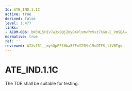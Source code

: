```yaml
---
Id: ATE_IND.1.1C
active: true
derived: false
level: 1.477
links:
- ACOM-086: bN5W15HiV7w3xOQjZ6yBXvlvmwPxVxz7XGn-E_VmSEA=
normative: true
ref: ''
reviewed: AIXv751__myhQpPFlHba5ZFmI29Mn19oQTES_lfV0Tg=
---
```


# ATE_IND.1.1C

The TOE shall be suitable for testing.